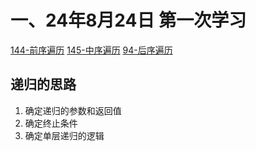 # 一、24年8月24日 第一次学习
[144-前序遍历](https://leetcode.cn/problems/binary-tree-preorder-traversal/description/)
[145-中序遍历](https://leetcode.cn/problems/binary-tree-inorder-traversal/description/)
[94-后序遍历](https://leetcode.cn/problems/binary-tree-postorder-traversal/description/)

## 递归的思路
1. 确定递归的参数和返回值
2. 确定终止条件
3. 确定单层递归的逻辑